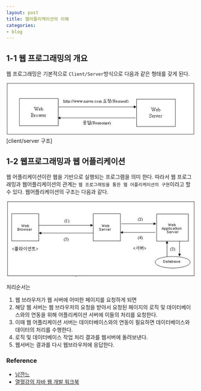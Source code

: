 ```yaml
---
layout: post
title: 웹어플리케이션의 이해
categories:
- blog
---
```


## 1-1 웹 프로그래밍의 개요
웹 프로그래밍은 기본적으로 `Client/Server`방식으로 다음과 같은 형태를 갖게 된다. 

![c/s구조](../pic/webapplication/cs_structure.jpg)
[client/server 구조]

## 1-2 웹프로그래밍과 웹 어플리케이션

웹 어플리케이션이란 웹을 기반으로 실행되는 프로그램을 의미 한다. 따라서 웹 프로그래밍과 웹어플리케이션의 관계는 `웹 프로그래밍을 통한 웹 어플리케이션의 구현`이라고 할 수 있다. 웹어플리케이션의 구조는 다음과 같다.

![webapplication](../pic/webapplication/webapplication_structure.jpg)

처리순서는 

1. 웹 브라우저가 웹 서버에 어떠한 페이지를 요청하게 되면
2. 해당 웹 서버는 웹 브라우저의 요청을 받아서 요청된 페이지의 로직 및 데이터베이스와의 연동을 위해 어플리케이션 서버에 이들의 처리를 요청한다.
3. 이때 웹 어플리케이션 서버는 데이터베이스와의 연동이 필요하면 데이터베이스와 데이터의 처리를 수행한다.
4. 로직 및 데이터베이스 작업 처리 결과를 웹서버에 돌려보낸다.
5. 웹서버는 결과를 다시 웹브라우저에 응답한다.

### Reference
- [남깐느](http://knkky.tistory.com/28)
- [열혈강의 자바 웹 개발 워크북](http://www.yes24.com/24/Goods/13159413?Acode=101)